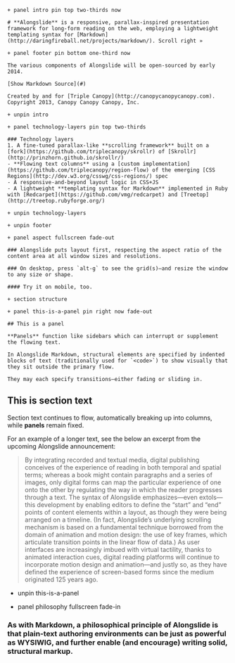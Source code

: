     + panel intro pin top two-thirds now
    
    # **Alongslide** is a responsive, parallax-inspired presentation framework for long-form reading on the web, employing a lightweight templating syntax for [Markdown](http://daringfireball.net/projects/markdown/). Scroll right »
    
    + panel footer pin bottom one-third now
    
    The various components of Alongslide will be open-sourced by early 2014.
    
    [Show Markdown Source](#)
    
    Created by and for [Triple Canopy](http://canopycanopycanopy.com). Copyright 2013, Canopy Canopy Canopy, Inc.
    
    + unpin intro
    
    + panel technology-layers pin top two-thirds
    
    ### Technology layers
    1. A fine-tuned parallax-like **scrolling framework** built on a [fork](https://github.com/triplecanopy/skrollr) of [Skrollr](http://prinzhorn.github.io/skrollr/)
    - **Flowing text columns** using a [custom implementation](https://github.com/triplecanopy/region-flow) of the emerging [CSS Regions](http://dev.w3.org/csswg/css-regions/) spec
    - A responsive-and-beyond layout logic in CSS+JS
    - A lightweight **templating syntax for Markdown** implemented in Ruby with [Redcarpet](https://github.com/vmg/redcarpet) and [Treetop](http://treetop.rubyforge.org/)
    
    + unpin technology-layers
    
    + unpin footer
    
    + panel aspect fullscreen fade-out
    
    ### Alongslide puts layout first, respecting the aspect ratio of the content area at all window sizes and resolutions.
    
    ### On desktop, press `alt-g` to see the grid(s)—and resize the window to any size or shape.
    
    #### Try it on mobile, too.
    
    + section structure
    
    + panel this-is-a-panel pin right now fade-out
    
    ## This is a panel
    
    **Panels** function like sidebars which can interrupt or supplement the flowing text.
    
    In Alongslide Markdown, structural elements are specified by indented blocks of text (traditionally used for `<code>`) to show visually that they sit outside the primary flow.
    
    They may each specify transitions—either fading or sliding in.

## This is section text

Section text continues to flow, automatically breaking up into columns, while **panels** remain fixed.

For an example of a longer text, see the below an excerpt from the upcoming Alongslide announcement:

> By integrating recorded and textual media, digital publishing conceives of the experience of reading in both temporal and spatial terms; whereas a book might contain paragraphs and a series of images, only digital forms can map the particular experience of one onto the other by regulating the way in which the reader progresses through a text. The syntax of Alongslide emphasizes—even extols—this development by enabling editors to define the “start” and “end” points of content elements within a layout, as though they were being arranged on a timeline. (In fact, Alongslide’s underlying scrolling mechanism is based on a fundamental technique borrowed from the domain of animation and motion design: the use of key frames, which articulate transition points in the linear flow of data.) As user interfaces are increasingly imbued with virtual tactility, thanks to animated interaction cues, digital reading platforms will continue to incorporate motion design and animation—and justly so, as they have defined the experience of screen-based forms since the medium originated 125 years ago.

  + unpin this-is-a-panel
   
  + panel philosophy fullscreen fade-in
   
  ### As with Markdown, a philosophical principle of Alongslide is that plain-text authoring environments can be just as powerful as WYSIWIG, and further enable (and encourage) writing solid, structural markup.
